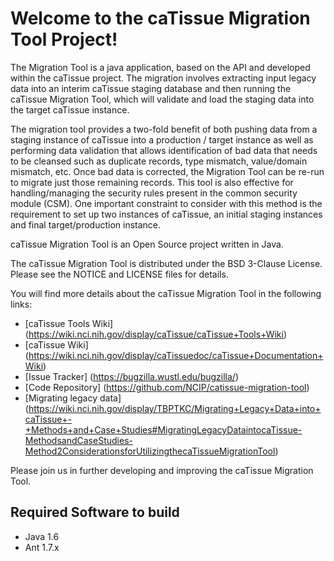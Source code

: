 Welcome to the caTissue Migration Tool Project!
=====================================

The Migration Tool is a java application, based on the API and developed within the caTissue project. The migration involves extracting input legacy data into an interim caTissue staging database and then running the caTissue Migration Tool, which will validate and load the staging data into the target caTissue instance.

The migration tool provides a two-fold benefit of both pushing data from a staging instance of caTissue into a production / target instance as well as performing data validation that allows identification of bad data that needs to be cleansed such as duplicate records, type mismatch, value/domain mismatch, etc. Once bad data is corrected, the Migration Tool can be re-run to migrate just those remaining records. This tool is also effective for handling/managing the security rules present in the common security module (CSM). One important constraint to consider with this method is the requirement to set up two instances of caTissue, an initial staging instances and final target/production instance.

caTissue Migration Tool is an Open Source project written in Java.

The caTissue Migration Tool is distributed under the BSD 3-Clause License.
Please see the NOTICE and LICENSE files for details.

You will find more details about the caTissue Migration Tool in the following links:
 * [caTissue Tools Wiki] (https://wiki.nci.nih.gov/display/caTissue/caTissue+Tools+Wiki)
 * [caTissue Wiki] (https://wiki.nci.nih.gov/display/caTissuedoc/caTissue+Documentation+Wiki)
 * [Issue Tracker] (https://bugzilla.wustl.edu/bugzilla/)
 * [Code Repository] (https://github.com/NCIP/catissue-migration-tool)
 * [Migrating legacy data] (https://wiki.nci.nih.gov/display/TBPTKC/Migrating+Legacy+Data+into+caTissue+-+Methods+and+Case+Studies#MigratingLegacyDataintocaTissue-MethodsandCaseStudies-Method2ConsiderationsforUtilizingthecaTissueMigrationTool)

Please join us in further developing and improving the caTissue Migration Tool.

## Required Software to build
* Java 1.6
* Ant 1.7.x
